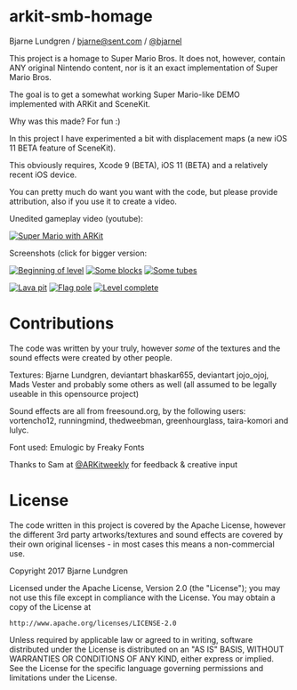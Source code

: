 # arkit-smb-homage
Bjarne Lundgren / bjarne@sent.com / [@bjarnel](https://twitter.com/bjarnel)

This project is a homage to Super Mario Bros. It does not, however, contain ANY original Nintendo content, nor is it an exact implementation of Super Mario Bros.

The goal is to get a somewhat working Super Mario-like DEMO implemented with ARKit and SceneKit.

Why was this made? For fun :)

In this project I have experimented a bit with displacement maps (a new iOS 11 BETA feature of SceneKit).

This obviously requires, Xcode 9 (BETA), iOS 11 (BETA) and a relatively recent iOS device.

You can pretty much do want you want with the code, but please provide attribution, also if you use it to create a video.

Unedited gameplay video (youtube):

[![Super Mario with ARKit](https://raw.githubusercontent.com/bjarnel/arkit-smb-homage/master/youtube_vid.png)](https://www.youtube.com/watch?v=Q15ertkV0gc&feature=youtu.be "Super Mario with ARKit")

Screenshots (click for bigger version:

[![Beginning of level](https://raw.githubusercontent.com/bjarnel/arkit-smb-homage/master/screenshot-beginning-thumbnail.png)](https://raw.githubusercontent.com/bjarnel/arkit-smb-homage/master/screenshot-beginning.png "Beginning of level")
[![Some blocks](https://raw.githubusercontent.com/bjarnel/arkit-smb-homage/master/screenshot-blocks-thumbnail.png)](https://raw.githubusercontent.com/bjarnel/arkit-smb-homage/master/screenshot-blocks.png "Some blocks")
[![Some tubes](https://raw.githubusercontent.com/bjarnel/arkit-smb-homage/master/screenshot-tubes-thumbnail.png)](https://raw.githubusercontent.com/bjarnel/arkit-smb-homage/master/screenshot-tubes.png "Some tubes")

[![Lava pit](https://raw.githubusercontent.com/bjarnel/arkit-smb-homage/master/screenshot-lavapit-thumbnail.png)](https://raw.githubusercontent.com/bjarnel/arkit-smb-homage/master/screenshot-lavapit.png "Lava pit")
[![Flag pole](https://raw.githubusercontent.com/bjarnel/arkit-smb-homage/master/screenshot-flag-thumbnail.png)](https://raw.githubusercontent.com/bjarnel/arkit-smb-homage/master/screenshot-flag.png "Flag pole")
[![Level complete](https://raw.githubusercontent.com/bjarnel/arkit-smb-homage/master/screenshot-levelcomplete-thumbnail.png)](https://raw.githubusercontent.com/bjarnel/arkit-smb-homage/master/screenshot-levelcomplete.png "Level complete")


Contributions
=======
The code was written by your truly, however _some_ of the textures and the sound effects were created by other people.

Textures: Bjarne Lundgren, deviantart bhaskar655, deviantart jojo_ojoj, Mads Vester and probably some others as well (all assumed to be legally useable in this opensource project)

Sound effects are all from freesound.org, by the following users: vortencho12, runningmind, thedweebman, greenhourglass, taira-komori and lulyc.

Font used: Emulogic by Freaky Fonts

Thanks to Sam at [@ARKitweekly](https://twitter.com/arkitweekly) for feedback & creative input


License
=======
The code written in this project is covered by the Apache License, however the different 3rd party artworks/textures and sound effects are covered by their own original licenses - in most cases this means a non-commercial use.

Copyright 2017 Bjarne Lundgren

Licensed under the Apache License, Version 2.0 (the "License");
you may not use this file except in compliance with the License.
You may obtain a copy of the License at

    http://www.apache.org/licenses/LICENSE-2.0

Unless required by applicable law or agreed to in writing, software
distributed under the License is distributed on an "AS IS" BASIS,
WITHOUT WARRANTIES OR CONDITIONS OF ANY KIND, either express or implied.
See the License for the specific language governing permissions and
limitations under the License.
